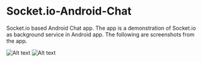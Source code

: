 # Socket.io-Android-Chat
Socket.io based Android Chat app. The app is a demonstration of Socket.io as background service in Android app. The following are screenshots from the app.




![Alt text](/../screenshot/screenshot/Login.png?raw=true "Login Screen") ![Alt text](/../screenshot/screenshot/Chat.png?raw=true "Chat Screen")
